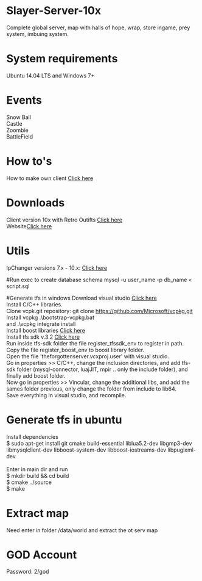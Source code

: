 # Slayer-Server-10x
Complete global server, map with halls of hope, wrap, store ingame, prey system, imbuing system.

# System requirements
Ubuntu 14.04 LTS and Windows 7+

# Events
Snow Ball<br>
Castle<br>
Zoombie<br>
BattleField

# How to's
How to make own client <a href="https://www.google.com.br/search?q=fazendo+seu+proprio+cliente+8.6+10xx&spell=1&sa=X&ved=0ahUKEwib8-Hp1r7VAhXG8CYKHRU4BVwQvwUIJCgA&biw=1366&bih=662">Click here</a>

# Downloads
Client version 10x with Retro Outifts <a href="https://mega.nz/#!TkJRTIhS!-pp6FSLWuey8S2KWdYYKDbQrSParGZ8yW5LeaWichNc">Click here</a><br>
Website<a href="https://github.com/Qwizer/gesior-accmaker">Click here</a>

# Utils
IpChanger versions 7.x - 10.x: <a href="https://static.otland.net/ipchanger.exe">Click here</a>

#Run exec to create database schema
mysql -u user_name -p db_name < script.sql

#Generate tfs in windows
Download visual studio <a href="https://msdn.microsoft.com/pt-br/library/e2h7fzkw.aspx">Click here</a><br>
Install C/C++ libraries. <br>
Clone vcpk.git repository: git clone https://github.com/Microsoft/vcpkg.git<br>
Install vcpkg .\bootstrap-vcpkg.bat <br>
and .\vcpkg integrate install <br>
Install boost libraries <a href="https://sourceforge.net/projects/boost/files/boost-binaries/1.62.0/boost_1_62_0-msvc-14.0-64.exe/download">Click here</a><br>
Install tfs sdk v.3.2 <a href="https://static.otland.net/dl/tfs-sdk-3.2.zip">Click here</a><br>
Run inside tfs-sdk folder the file register_tfssdk_env to register in path. <br>
Copy the file register_boost_env to boost library folder. <br>
Open the file 'theforgottenserver.vcxproj.user' with visual studio. <br>
Go in properties >> C/C++, change the inclusion directories, and add tfs-sdk folder (mysql-connector, luajJIT, mpir .. only the include folder), and finally add boost folder. <br>
Now go in properties >> Vincular, change the additional libs, and add the sames folder previous, only change the folder from include to lib64. <br>
Save everything in visual studio, and recompile.


# Generate tfs in ubuntu
Install dependencies<br>
$ sudo apt-get install git cmake build-essential liblua5.2-dev libgmp3-dev libmysqlclient-dev libboost-system-dev libboost-iostreams-dev libpugixml-dev<br><br>
Enter in main dir and run<br>
$ mkdir build && cd build<br>
$ cmake ../source<br>
$ make

# Extract map
Need enter in folder /data/world and extract the ot serv map

# GOD Account
Password: 2/god
